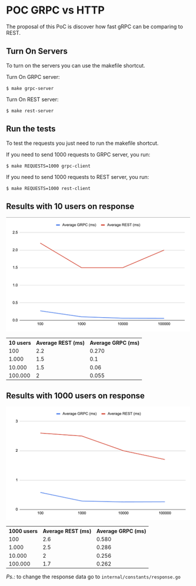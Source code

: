 # POC GRPC vs HTTP
The proposal of this PoC is discover how fast gRPC can be comparing to REST.

## Turn On Servers
To turn on the servers you can use the makefile shortcut.

Turn On GRPC server:
```shell
$ make grpc-server
```

Turn On REST server:
```shell
$ make rest-server
```

## Run the tests
To test the requests you just need to run the makefile shortcut.

If you need to send 1000 requests to GRPC server, you run:
```shell
$ make REQUESTS=1000 grpc-client
```

If you need to send 1000 requests to REST server, you run:
```shell
$ make REQUESTS=1000 rest-client
```

## Results with 10 users on response

<img src="10-user.png" width="500" height="auto"/>

<table>
    <tr>
        <th>10 users</th>
        <th>Average REST (ms)</th>
        <th>Average GRPC (ms)</th>
    </tr>
    <tr>
        <td>100</td>
        <td>2.2</td>
        <td>0.270</td>
    </tr>
    <tr>
        <td>1.000</td>
        <td>1.5</td>
        <td>0.1</td>
    </tr>
    <tr>
        <td>10.000</td>
        <td>1.5</td>
        <td>0.06</td>
    </tr>
    <tr>
        <td>100.000</td>
        <td>2</td>
        <td>0.055</td>
    </tr>
</table>


## Results with 1000 users on response

<img src="1000-user.png" width="500" height="auto"/>

<table>
    <tr>
        <th>1000 users</th>
        <th>Average REST (ms)</th>
        <th>Average GRPC (ms)</th>
    </tr>
    <tr>
        <td>100</td>
        <td>2.6</td>
        <td>0.580</td>
    </tr>
    <tr>
        <td>1.000</td>
        <td>2.5</td>
        <td>0.286</td>
    </tr>
    <tr>
        <td>10.000</td>
        <td>2</td>
        <td>0.256</td>
    </tr>
        <td>100.000</td>
        <td>1.7</td>
        <td>0.262</td>
    </tr>
</table>


*Ps.:* to change the response data go to ``internal/constants/response.go``